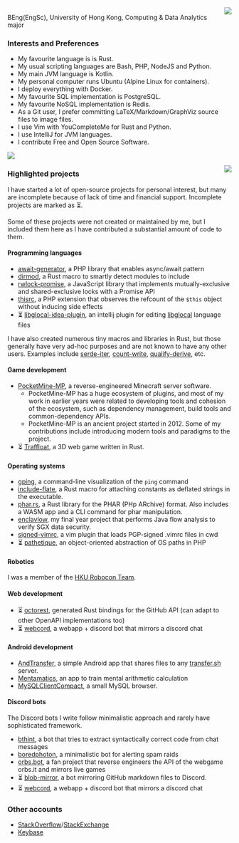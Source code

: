 <img src="https://github-readme-stats.vercel.app/api?username=SOF3&theme=vue&show_icons=true&count_private=true&include_all_commits=true" align="right"/>

BEng(EngSc), University of Hong Kong, Computing &amp; Data Analytics major

### Interests and Preferences
- My favourite language is is Rust.
- My usual scripting languages are Bash, PHP, NodeJS and Python.
- My main JVM language is Kotlin.
- My personal computer runs Ubuntu (Alpine Linux for containers).
- I deploy everything with Docker.
- My favourite SQL implementation is PostgreSQL.
- My favourite NoSQL implementation is Redis.
- As a Git user, I prefer committing LaTeX/Markdown/GraphViz source files to image files.
- I use Vim with YouCompleteMe for Rust and Python.
- I use IntelliJ for JVM languages.
- I contribute Free and Open Source Software.

![](https://github-profile-trophy.vercel.app/?username=SOF3)

<img src="https://github-contribution-stats.vercel.app/api/?username=SOF3&theme=vue-dark&show_icons=true&count_private=true&include_all_commits=true" align="right"/>

### Highlighted projects
I have started a lot of open-source projects for personal interest,
but many are incomplete because of lack of time and financial support.
Incomplete projects are marked as :hourglass_flowing_sand:.

Some of these projects were not created or maintained by me,
but I included them here as I have contributed a substantial amount of code to them.

#### Programming languages
- [await-generator](https://github.com/SOF3/await-generator), a PHP library that enables async/await pattern
- [dirmod](https://github.com/SOF3/dirmod), a Rust macro to smartly detect modules to include
- [rwlock-promise](https://github.com/SOF#/rwlock-promise), a JavaScript library that implements mutually-exclusive and shared-exclusive locks with a Promise API
- [thisrc](https://github.com/SOF3/php-ext-thisrc), a PHP extension that observes the refcount of the `$this` object without inducing side effects
- :hourglass_flowing_sand: [libglocal-idea-plugin](libglocal-idea-plugin), an intellij plugin for editing [libglocal](https://github.com/SOF3/libglocal) language files

I have also created numerous tiny macros and libraries in Rust,
but those generally have very ad-hoc purposes
and are not known to have any other users.
Examples include [serde-iter](https://github.com/SOF3/serde-iter),
[count-write](https://github.com/SOF3/count-write),
[qualify-derive](https://github.com/SOF3/qualify-derive), etc.

#### Game development
- [PocketMine-MP](https://github.com/pmmp/PocketMine-MP), a reverse-engineered Minecraft server software.
  - PocketMine-MP has a huge ecosystem of plugins, and most of my work in earlier years were related to developing tools and cohesion of the ecosystem,
    such as dependency management, build tools and common-dependency APIs.
  - PocketMine-MP is an ancient project started in 2012. Some of my contributions include introducing modern tools and paradigms to the project.
- :hourglass_flowing_sand: [Traffloat](https://github.com/traffloat/traffloat), a 3D web game written in Rust.

#### Operating systems
- [gping](https://github.com/orf/gping), a command-line visualization of the `ping` command
- [include-flate](https://github.com/SOF3/include-flate), a Rust macro for attaching constants as deflated strings in the executable.
- [phar.rs](https://github.com/SOF3/phar.rs), a Rust library for the PHAR (PHp ARchive) format. Also includes a WASM app and a CLI command for phar manipulation.
- [enclavlow](https://github.com/SOF3/enclavlow), my final year project that performs Java flow analysis to verify SGX data security.
- [signed-vimrc](https://github.com/SOF3/signed-vimrc), a vim plugin that loads PGP-signed .vimrc files in cwd
- :hourglass_flowing_sand: [pathetique](https://github.com/SOF3/pathetique), an object-oriented abstraction of OS paths in PHP

#### Robotics
I was a member of the [HKU Robocon Team](https://github.com/m2robocon).

#### Web development
- :hourglass_flowing_sand: [octorest](https://github.com/SOF3/octorest), generated Rust bindings for the GitHub API (can adapt to other OpenAPI implementations too)
- :hourglass_flowing_sand: [webcord](https://github.com/SOF3/webcord), a webapp + discord bot that mirrors a discord chat

#### Android development
- [AndTransfer](https://github.com/SOF3/AndTransfer), a simple Android app that shares files to any [transfer.sh](https://transfer.sh) server.
- [Mentamatics](https://github.com/SOF3/Mentamatics), an app to train mental arithmetic calculation
- [MySQLClientCompact](https://github.com/SOF3/MySQLClientCompact), a small MySQL browser.

#### Discord bots
The Discord bots I write follow minimalistic approach
and rarely have sophisticated framework.

- [bthint](https://github.com/SOF3/bthint), a bot that tries to extract syntactically correct code from chat messages
- [boredphoton](https://github.com/pmmp/boredphoton), a minimalistic bot for alerting spam raids
- [orbs.bot](https://github.com/SOF3/orbs.bot), a fan project that reverse engineers the API of the webgame orbs.it and mirrors live games
- :hourglass_flowing_sand: [blob-mirror](https://SOF3/blob-mirror), a bot mirroring GitHub markdown files to Discord.
- :hourglass_flowing_sand: [webcord](https://github.com/SOF3/webcord), a webapp + discord bot that mirrors a discord chat

### Other accounts
- [StackOverflow](https://stackoverflow.com/users/3990767/sofe)/[StackExchange](https://stackexchange.com/users/4958971/sofe)
- [Keybase](https://keybase.io/sofe)
